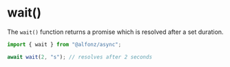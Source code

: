 # wait()

The `wait()` function returns a promise which is resolved after a set duration.

```ts
import { wait } from "@alfonz/async";

await wait(2, "s"); // resolves after 2 seconds
```
